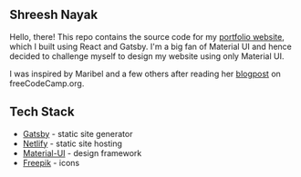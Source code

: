 ## Shreesh Nayak

Hello, there! This repo contains the source code for my [portfolio website](https://www.shreeshnayak.com/), which I built using React and Gatsby. I'm a big fan of Material UI and hence decided to challenge myself to design my website using only Material UI.

I was inspired by Maribel and a few others after reading her [blogpost](https://www.freecodecamp.org/news/how-i-made-my-portfolio-website-blazing-fast-with-gatsby-82ccddc2f671/) on freeCodeCamp.org.  

## Tech Stack
- [Gatsby](https://gatsbyjs.org/) - static site generator
- [Netlify](https://www.netlify.com/) - static site hosting
- [Material-UI](https://material-ui.com/) - design framework
- [Freepik](https://www.flaticon.com/authors/freepik) - icons
